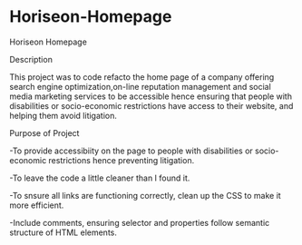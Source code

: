 # Horiseon-Homepage
Horiseon Homepage

Description

This project was to code refacto the home page of a company offering search engine optimization,on-line reputation management and social media marketing services to be accessible hence ensuring that people with disabilities or socio-economic restrictions have access to their website, and helping them avoid litigation.

Purpose of Project

-To provide accessibiity on the page to people with disabilities or socio-economic restrictions hence preventing litigation.

-To leave the code a little cleaner than I found it.

-To snsure all links are functioning correctly, clean up the CSS to make it more efficient.

-Include comments, ensuring selector and properties follow semantic structure of HTML elements.
